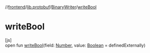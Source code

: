 //[frontend](../../../index.md)/[lib.protobuf](../index.md)/[BinaryWriter](index.md)/[writeBool](write-bool.md)

# writeBool

[js]\
open fun [writeBool](write-bool.md)(field: [Number](https://kotlinlang.org/api/latest/jvm/stdlib/kotlin/-number/index.html), value: [Boolean](https://kotlinlang.org/api/latest/jvm/stdlib/kotlin/-boolean/index.html) = definedExternally)
